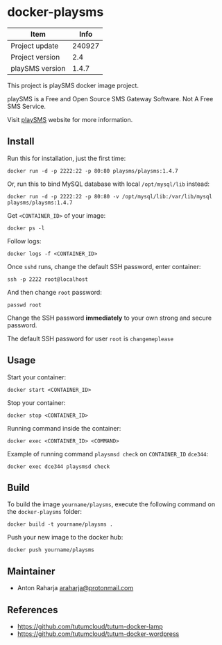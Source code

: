 docker-playsms
==============

Item            | Info
--------------- | ---------------
Project update  | 240927
Project version | 2.4
playSMS version | 1.4.7

This project is playSMS docker image project.

playSMS is a Free and Open Source SMS Gateway Software. Not A Free SMS Service.

Visit [playSMS](http://playsms.org) website for more information.


## Install

Run this for installation, just the first time:

```
docker run -d -p 2222:22 -p 80:80 playsms/playsms:1.4.7
```
	
Or, run this to bind MySQL database with local `/opt/mysql/lib` instead:

```
docker run -d -p 2222:22 -p 80:80 -v /opt/mysql/lib:/var/lib/mysql playsms/playsms:1.4.7
```

Get `<CONTAINER_ID>` of your image:

```
docker ps -l
```

Follow logs:

```
docker logs -f <CONTAINER_ID>
```

Once `sshd` runs, change the default SSH password, enter container:

```
ssh -p 2222 root@localhost
```

And then change `root` password:

```
passwd root
```

Change the SSH password **immediately** to your own strong and secure password.

The default SSH password for user `root` is `changemeplease`


## Usage

Start your container:

```
docker start <CONTAINER_ID>
```

Stop your container:

```
docker stop <CONTAINER_ID>
```

Running command inside the container:

```
docker exec <CONTAINER_ID> <COMMAND>
```

Example of running command `playsmsd check` on `CONTAINER_ID` `dce344`:

```
docker exec dce344 playsmsd check
```


## Build

To build the image `yourname/playsms`, execute the following command on the `docker-playsms` folder:

```
docker build -t yourname/playsms .
```

Push your new image to the docker hub:

```
docker push yourname/playsms
```


## Maintainer

- Anton Raharja <araharja@protonmail.com>


## References

- https://github.com/tutumcloud/tutum-docker-lamp
- https://github.com/tutumcloud/tutum-docker-wordpress
